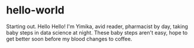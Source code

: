 # hello-world
Starting out.
Hello Hello!
I'm Yimika, avid reader, pharmacist by day, taking baby steps in data science at night.
These baby steps aren't easy, hope to get better soon before my blood changes to coffee.
